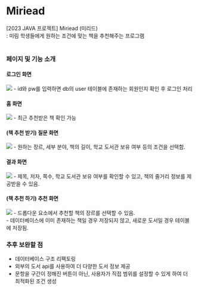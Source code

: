 # Miriead
[2023 JAVA 프로젝트] Miriead (미리드)<br>
: 미림 학생들에게 원하는 조건에 맞는 책을 추천해주는 프로그램
<br>
<br>
### 페이지 및 기능 소개
#### 로그인 화면
<img src="https://github.com/phinsso/My-Travel-Journal/assets/110121149/3703a507-7e5a-46dd-9e5a-6eea4ab7407a">
- id와 pw를 입력하면 db의 user 테이블에 존재하는 회원인지 확인 후 로그인 처리

#### 홈 화면
<img src="https://github.com/phinsso/My-Travel-Journal/assets/110121149/be4c4dc0-1e17-4f3e-ac73-65842ee303a0">
- 최근 추천받은 책 확인 가능

#### (책 추천 받기) 질문 화면
<img src="https://github.com/phinsso/My-Travel-Journal/assets/110121149/16b38847-6fec-4acd-8d8f-7719da2405e6">
- 원하는 장르, 세부 분야, 책의 길이, 학교 도서관 보유 여부 등의 조건을 선택함.

#### 결과 화면
<img src="https://github.com/phinsso/My-Travel-Journal/assets/110121149/789824b5-eeae-4110-8aeb-9010501567fd">
- 제목, 저자, 쪽수, 학교 도서관 보유 여부를 확인할 수 있고, 책의 줄거리 정보를 제공받을 수 있음.

#### (책 추천 하기) 추천 화면
<img src="https://github.com/phinsso/My-Travel-Journal/assets/110121149/51cf71c9-25f6-43d4-9b37-8c823ddc644f">
- 드롭다운 요소에서 추천할 책의 장르를 선택할 수 있음.<br>
- 데이터베이스에 이미 존재하는 책일 경우 저장되지 않고, 새로운 도서일 경우 테이블에 저장됨.

<br>

### 추후 보완할 점
- 데이터베이스 구조 리팩토링<br>
- 외부의 도서 api를 사용하여 더 다양한 도서 정보 제공<br>
- 문항을 구간이 정해진 버튼이 아닌, 사용자가 직접 범위를 설정할 수 있게 하여 더 최적화된 조건 생성
